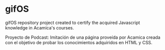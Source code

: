 # gifOS
gifOS repository project created to certify the acquired Javascript  knowledge in Acamica's courses.

Proyecto de Podcast:
Imitación de una página proveída por Acamica creada con el objetivo de probar los conocimientos adquiridos en HTML y CSS.
